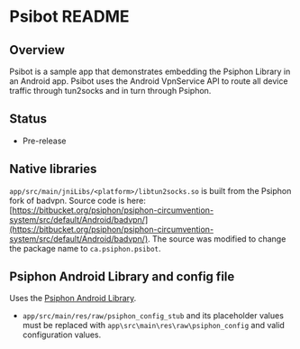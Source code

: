 Psibot README
================================================================================

Overview
--------------------------------------------------------------------------------

Psibot is a sample app that demonstrates embedding the Psiphon Library in
an Android app. Psibot uses the Android VpnService API to route all device
traffic through tun2socks and in turn through Psiphon.

Status
--------------------------------------------------------------------------------

* Pre-release

Native libraries
--------------------------------------------------------------------------------

`app/src/main/jniLibs/<platform>/libtun2socks.so` is built from the Psiphon fork of badvpn. Source code is here: [https://bitbucket.org/psiphon/psiphon-circumvention-system/src/default/Android/badvpn/](https://bitbucket.org/psiphon/psiphon-circumvention-system/src/default/Android/badvpn/). The source was modified to change the package name to `ca.psiphon.psibot`.

Psiphon Android Library and config file
--------------------------------------------------------------------------------

Uses the [Psiphon Android Library](../../AndroidLibrary/README.md).

* `app/src/main/res/raw/psiphon_config_stub` and its placeholder values must be replaced with `app\src\main\res\raw\psiphon_config` and valid configuration values.
